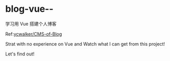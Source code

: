 # blog-vue--
学习用 Vue 搭建个人博客

Ref:[ycwalker/CMS-of-Blog](https://github.com/ycwalker/CMS-of-Blog)

Strat with no experience on Vue and Watch what I can get from this project!

Let's find out!
